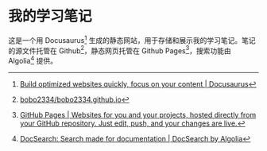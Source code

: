 # 我的学习笔记

这是一个用 Docusaurus[^1] 生成的静态网站，用于存储和展示我的学习笔记。笔记的源文件托管在 Github[^2]，静态网页托管在 Github Pages[^3]，搜索功能由 Algolia[^4] 提供。

[^1]: [Build optimized websites quickly, focus on your content | Docusaurus](https://docusaurus.io/zh-CN/)
[^2]: [bobo2334/bobo2334.github.io](https://github.com/bobo2334/bobo2334.github.io)
[^3]: [GitHub Pages | Websites for you and your projects, hosted directly from your GitHub repository. Just edit, push, and your changes are live.](https://pages.github.com/)
[^4]: [DocSearch: Search made for documentation | DocSearch by Algolia](https://docsearch.algolia.com/)
